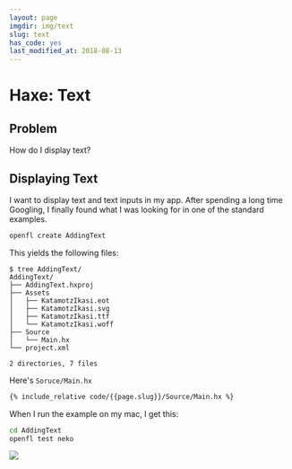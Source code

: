 ```yaml
---
layout: page
imgdir: img/text
slug: text
has_code: yes
last_modified_at: 2018-08-13
---
```


# Haxe: Text

## Problem

How do I display text?

## Displaying Text

I want to display text and text inputs in my app.  After spending a long time Googling, I finally found what I was looking for in one of the standard examples.

```bash
openfl create AddingText
```

This yields the following files:

```
$ tree AddingText/
AddingText/
├── AddingText.hxproj
├── Assets
│   ├── KatamotzIkasi.eot
│   ├── KatamotzIkasi.svg
│   ├── KatamotzIkasi.ttf
│   └── KatamotzIkasi.woff
├── Source
│   └── Main.hx
└── project.xml

2 directories, 7 files
```

Here's `Soruce/Main.hx`

```haxe
{% include_relative code/{{page.slug}}/Source/Main.hx %}
```


When I run the example on my mac, I get this:

```bash
cd AddingText
openfl test neko
```

<a href="{{page.imgdir}}/text1-initial.png" target="_blank"><img src="{{page.imgdir}}/text1-initial.png" /></a>


